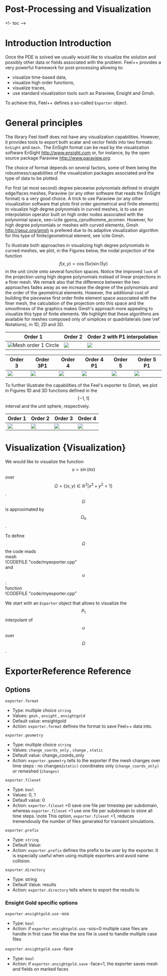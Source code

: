 Post-Processing and Visualization
=================================

<!- toc -->

# Introduction Introduction

  Once the PDE is solved we usually would like to
  visualize the solution and possibly other data or fields associated
  with the problem. Feel++ provides a very powerful framework for
  post-processing allowing to:
  * visualize time-based data,
  * visualize high order functions,
  * visualize traces,
  * use standard visualization tools such as Paraview, Ensight and Gmsh.

  To achieve this, Feel++ defines a so-called `Exporter`  object.

#  General principles

  The library Feel itself does not have any visualization
  capabilities. However, it provides tools to export both scalar and
  vector fields into two formats: `EnSight`  and `Gmsh.`  The EnSight format
  can be read by the visualization software EnSight
  http://www.ensight.com or, for instance, by the open source package
  Paraview http://www.paraview.org.

  The choice of format depends on several factors, some of them being
  the robustness/capabilities of the visualization packages associated
  and the type of data to be plotted.

  For first (at most second) degree piecewise polynomials defined in
  straight edge/faces meshes, Paraview (or any other software that
  reads the EnSight format) is a very good choice. A trick to use
  Paraview (or any other visualization software that plots first order
  geometrical and finite elements) to visualize high degree
  polynomials in curved meshes, is to use an interpolation operator
  built on high order nodes associated with the polynomial space,
  see~\cite gpena_cprudhomme_acomen. However, for high degree
  polynomials or meshes with curved elements,
  Gmsh http://geuz.org/gmsh is prefered due to its
  adaptive visualization algorithm for this type of finite/geometrical
  element, see \cite Gmsh.

  To illustrate both approaches in visualizing high degree polynomials
  in curved meshes, we plot, in the Figures below, the nodal
  projection of the function $$f(x,y)=\cos(5x) \sin(5y)$$ in the
  unit circle onto several function spaces. Notice the improved
  ``look`` of the projection using high degree polynomials instead of
  linear projections in a finer mesh. We remark also that the
  difference between the two approaches fades away as we increase the
  degree of the polynomials and the order of the geometrical
  elements. However, the additional cost of building the piecewise
  first order finite element space associated with the finer mesh, the
  calculation of the projection onto this space and the smoothness of
  the graphics makes Gmsh's approach more appealing to visualize this
  type of finite elements. We highlight that these algorithms are
  available for meshes composed only of simplices or quadrilaterals
  (see \ref Notations), in 1D, 2D and 3D.

| Order 1 | Order 2 | Order 2 with P1 interpolation |
|---------|---------|--------------|
|![Mesh order 1 Circle](../pngs/visualisation/circle_p1p1.png)|![](../pngs/visualisation/circle_p2p2.png) | ![](../pngs/visualisation/circle_p2p2_p1interpolator.png) |

|Order 3 | Order 3P1 | Order 4 | Order 4 P1 | Order 5 | Order 5 P1  |
|--------|-----------|---------|------------|---------|-------------|
|![](../pngs/visualisation/circle_p3p3.png) | ![](../pngs/visualisation/circle_p3p3_p1interpolator.png) | ![](../pngs/visualisation/circle_p4p4.png) | ![](../pngs/visualisation/circle_p4p4_p1interpolator.png) | ![](../pngs/visualisation/circle_p5p5.png) | ![](../pngs/visualisation/circle_p5p5_p1interpolator.png) |
  


  To further illustrate the capabilities of the Feel's exporter to
  Gmsh, we plot in Figures 1D and 3D functions defined in the $$[-1,1]$$  interval and the unit sphere, respectively.

| Order 1 | Order 2 | Order 3 | Order 4 |
|---------|----------|--------|---------|
|![](../pngs/visualisation/sphere_p1.png)|![](../pngs/visualisation/sphere_p2.png) | ![](../pngs/visualisation/sphere_p3.png) | ![](../pngs/visualisation/sphere_p4.png) | 

# Visualization {Visualization}

  We would like to visualize the function $$u=\sin(\pi x)$$ over
  $$\Omega=\{(x,y) \in \mathbb{R}^2 | x^2 + y^2 < 1\}$$. $$\Omega$$
  is approximated by $$\Omega_h$$.

  To define $$\Omega$$ the code reads   
  mesh   
  !CODEFILE "code/myexporter.cpp"   
  and $$u$$ :   
  function   
  !CODEFILE "code/myexporter.cpp" 

  We start with an `Exporter`  object that allows to visualize the $$P_1$$ interpolant of $$u$$ over $$\Omega$$.



# ExporterReference Reference

## Options

   `exporter.format`
  * Type: multiple choice `string`
  * Values: `gmsh` , `ensight` , `ensightgold`
  * Default value: ensightgold
  * Action: `exporter.format`  defines the format to save Feel++ data into.

   `exporter.geometry`
  * Type: multiple choice `string`
  * Values: `change_coords_only` , `change` , `static`
  * Default value: change_coords_only
  * Action: `exporter.geometry`  tells to the exporter if the mesh changes over time steps : no
  changes(`static)`  coordinates only (`change_coords_only)`  or remeshed (`changes)`

   `exporter.fileset`
  * Type: `bool`
  * Values: 0, 1
  * Default value: 0
  * Action: `exporter.fileset` =0 save one file per timestep per subdomain,  whereas `exporter.fileset` =1 use one file per subdomain to store all time
  steps. \note This option, `exporter.fileset` =1, reduces tremendously the number of files generated for transient simulations.

   `exporter.prefix`
  * Type: `string`
  * Default Value: <empty string>
  * Action: `exporter.prefix`  defines the prefix to be user by the exporter. It is especially useful when using multiple exporters and avoid name collision.

   `exporter.directory`
  * Type: string
  * Default Value: results
  * Action: `exporter.directory`  tells where to export the results to

### Ensight Gold specific options 

   `exporter.ensightgold.use` -sos
  * Type: `bool`
  * Action: if `exporter.ensightgold.use` -sos=0 multiple case files are handle in first case file else the sos file is used to handle multiple case files

   `exporter.ensightgold.save` -face
  * Type: `bool`
  * Action: if `exporter.ensightgold.save` -face=1, the exporter saves mesh and fields on marked faces
